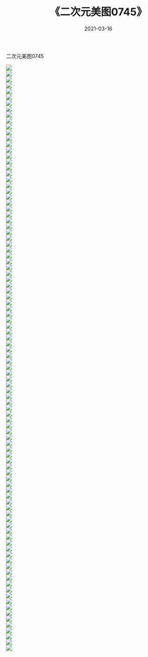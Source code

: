 ﻿---
layout: post
title:  《二次元美图0745》
date:   2021-03-16
img: http://imgx.orgx.ga/二次元/2021/二次元美图0745/000.jpg
categories: [美女, 清纯, 唯美]
---

二次元美图0745

 ![](http://imgx.orgx.ga/二次元/2021/二次元美图0745/001.png) <br>![](http://imgx.orgx.ga/二次元/2021/二次元美图0745/002.png) <br>![](http://imgx.orgx.ga/二次元/2021/二次元美图0745/003.png) <br>![](http://imgx.orgx.ga/二次元/2021/二次元美图0745/004.png) <br>![](http://imgx.orgx.ga/二次元/2021/二次元美图0745/005.png) <br>![](http://imgx.orgx.ga/二次元/2021/二次元美图0745/006.png) <br>![](http://imgx.orgx.ga/二次元/2021/二次元美图0745/007.png) <br>![](http://imgx.orgx.ga/二次元/2021/二次元美图0745/008.png) <br>![](http://imgx.orgx.ga/二次元/2021/二次元美图0745/009.png) <br>![](http://imgx.orgx.ga/二次元/2021/二次元美图0745/010.png) <br>![](http://imgx.orgx.ga/二次元/2021/二次元美图0745/011.png) <br>![](http://imgx.orgx.ga/二次元/2021/二次元美图0745/012.png) <br>![](http://imgx.orgx.ga/二次元/2021/二次元美图0745/013.png) <br>![](http://imgx.orgx.ga/二次元/2021/二次元美图0745/014.png) <br>![](http://imgx.orgx.ga/二次元/2021/二次元美图0745/015.png) <br>![](http://imgx.orgx.ga/二次元/2021/二次元美图0745/016.png) <br>![](http://imgx.orgx.ga/二次元/2021/二次元美图0745/017.png) <br>![](http://imgx.orgx.ga/二次元/2021/二次元美图0745/018.png) <br>![](http://imgx.orgx.ga/二次元/2021/二次元美图0745/019.png) <br>![](http://imgx.orgx.ga/二次元/2021/二次元美图0745/020.png) <br>![](http://imgx.orgx.ga/二次元/2021/二次元美图0745/021.png) <br>![](http://imgx.orgx.ga/二次元/2021/二次元美图0745/022.png) <br>![](http://imgx.orgx.ga/二次元/2021/二次元美图0745/023.png) <br>![](http://imgx.orgx.ga/二次元/2021/二次元美图0745/024.png) <br>![](http://imgx.orgx.ga/二次元/2021/二次元美图0745/025.png) <br>![](http://imgx.orgx.ga/二次元/2021/二次元美图0745/026.png) <br>![](http://imgx.orgx.ga/二次元/2021/二次元美图0745/027.png) <br>![](http://imgx.orgx.ga/二次元/2021/二次元美图0745/028.png) <br>![](http://imgx.orgx.ga/二次元/2021/二次元美图0745/029.png) <br>![](http://imgx.orgx.ga/二次元/2021/二次元美图0745/030.png) <br>![](http://imgx.orgx.ga/二次元/2021/二次元美图0745/031.png) <br>![](http://imgx.orgx.ga/二次元/2021/二次元美图0745/032.png) <br>![](http://imgx.orgx.ga/二次元/2021/二次元美图0745/033.png) <br>![](http://imgx.orgx.ga/二次元/2021/二次元美图0745/034.png) <br>![](http://imgx.orgx.ga/二次元/2021/二次元美图0745/035.png) <br>![](http://imgx.orgx.ga/二次元/2021/二次元美图0745/036.png) <br>![](http://imgx.orgx.ga/二次元/2021/二次元美图0745/037.png) <br>![](http://imgx.orgx.ga/二次元/2021/二次元美图0745/038.png) <br>![](http://imgx.orgx.ga/二次元/2021/二次元美图0745/039.png) <br>![](http://imgx.orgx.ga/二次元/2021/二次元美图0745/040.png) <br>![](http://imgx.orgx.ga/二次元/2021/二次元美图0745/041.png) <br>![](http://imgx.orgx.ga/二次元/2021/二次元美图0745/042.png) <br>![](http://imgx.orgx.ga/二次元/2021/二次元美图0745/043.png) <br>![](http://imgx.orgx.ga/二次元/2021/二次元美图0745/044.png) <br>![](http://imgx.orgx.ga/二次元/2021/二次元美图0745/045.png) <br>![](http://imgx.orgx.ga/二次元/2021/二次元美图0745/046.png) <br>![](http://imgx.orgx.ga/二次元/2021/二次元美图0745/047.png) <br>![](http://imgx.orgx.ga/二次元/2021/二次元美图0745/048.png) <br>![](http://imgx.orgx.ga/二次元/2021/二次元美图0745/049.png) <br>![](http://imgx.orgx.ga/二次元/2021/二次元美图0745/050.png) <br>![](http://imgx.orgx.ga/二次元/2021/二次元美图0745/051.png) <br>![](http://imgx.orgx.ga/二次元/2021/二次元美图0745/052.png) <br>![](http://imgx.orgx.ga/二次元/2021/二次元美图0745/053.png) <br>![](http://imgx.orgx.ga/二次元/2021/二次元美图0745/054.png) <br>![](http://imgx.orgx.ga/二次元/2021/二次元美图0745/055.png) <br>![](http://imgx.orgx.ga/二次元/2021/二次元美图0745/056.png) <br>![](http://imgx.orgx.ga/二次元/2021/二次元美图0745/057.png) <br>![](http://imgx.orgx.ga/二次元/2021/二次元美图0745/058.png) <br>![](http://imgx.orgx.ga/二次元/2021/二次元美图0745/059.png) <br>![](http://imgx.orgx.ga/二次元/2021/二次元美图0745/060.png) <br>![](http://imgx.orgx.ga/二次元/2021/二次元美图0745/061.png) <br>![](http://imgx.orgx.ga/二次元/2021/二次元美图0745/062.png) <br>![](http://imgx.orgx.ga/二次元/2021/二次元美图0745/063.png) <br>![](http://imgx.orgx.ga/二次元/2021/二次元美图0745/064.png) <br>![](http://imgx.orgx.ga/二次元/2021/二次元美图0745/065.png) <br>![](http://imgx.orgx.ga/二次元/2021/二次元美图0745/066.png) <br>![](http://imgx.orgx.ga/二次元/2021/二次元美图0745/067.png) <br>![](http://imgx.orgx.ga/二次元/2021/二次元美图0745/068.png) <br>![](http://imgx.orgx.ga/二次元/2021/二次元美图0745/069.png) <br>![](http://imgx.orgx.ga/二次元/2021/二次元美图0745/070.png) <br>![](http://imgx.orgx.ga/二次元/2021/二次元美图0745/071.png) <br>![](http://imgx.orgx.ga/二次元/2021/二次元美图0745/072.png) <br>![](http://imgx.orgx.ga/二次元/2021/二次元美图0745/073.png) <br>![](http://imgx.orgx.ga/二次元/2021/二次元美图0745/074.png) <br>![](http://imgx.orgx.ga/二次元/2021/二次元美图0745/075.png) <br>![](http://imgx.orgx.ga/二次元/2021/二次元美图0745/076.png) <br>![](http://imgx.orgx.ga/二次元/2021/二次元美图0745/077.png) <br>![](http://imgx.orgx.ga/二次元/2021/二次元美图0745/078.png) <br>![](http://imgx.orgx.ga/二次元/2021/二次元美图0745/079.png) <br>![](http://imgx.orgx.ga/二次元/2021/二次元美图0745/080.png) <br>![](http://imgx.orgx.ga/二次元/2021/二次元美图0745/081.png) <br>![](http://imgx.orgx.ga/二次元/2021/二次元美图0745/082.png) <br>![](http://imgx.orgx.ga/二次元/2021/二次元美图0745/083.png) <br>![](http://imgx.orgx.ga/二次元/2021/二次元美图0745/084.png) <br>![](http://imgx.orgx.ga/二次元/2021/二次元美图0745/085.png) <br>![](http://imgx.orgx.ga/二次元/2021/二次元美图0745/086.png) <br>![](http://imgx.orgx.ga/二次元/2021/二次元美图0745/087.png) <br>![](http://imgx.orgx.ga/二次元/2021/二次元美图0745/088.png) <br>![](http://imgx.orgx.ga/二次元/2021/二次元美图0745/089.png) <br>![](http://imgx.orgx.ga/二次元/2021/二次元美图0745/090.png) <br>![](http://imgx.orgx.ga/二次元/2021/二次元美图0745/091.png) <br>![](http://imgx.orgx.ga/二次元/2021/二次元美图0745/092.png) <br>![](http://imgx.orgx.ga/二次元/2021/二次元美图0745/093.png) <br>![](http://imgx.orgx.ga/二次元/2021/二次元美图0745/094.png) <br>![](http://imgx.orgx.ga/二次元/2021/二次元美图0745/095.png) <br>![](http://imgx.orgx.ga/二次元/2021/二次元美图0745/096.png) <br>![](http://imgx.orgx.ga/二次元/2021/二次元美图0745/097.png) <br>![](http://imgx.orgx.ga/二次元/2021/二次元美图0745/098.png) <br>![](http://imgx.orgx.ga/二次元/2021/二次元美图0745/099.png) <br>![](http://imgx.orgx.ga/二次元/2021/二次元美图0745/100.png) <br>